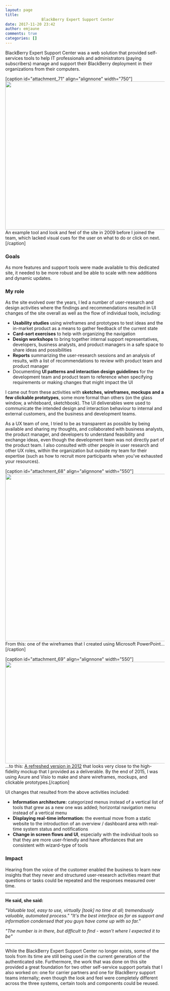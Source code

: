 ```yaml
---
layout: page
title: 
				BlackBerry Expert Support Center		
date: 2017-11-20 23:42
author: emjaune
comments: true
categories: []
---
```

BlackBerry Expert Support Center was a web solution that provided self-services tools to help IT professionals and administrators (paying subscribers) manage and support their BlackBerry deployment in their organizations from their computers.

[caption id="attachment_71" align="alignnone" width="750"]<a href="http://blog.port3101.org/otto/137-blackberry-expert-support-center-express-free-registration.html"><img class="wp-image-71 size-full" src="https://ux.happyhippos.ca/wp-content/uploads/2017/11/besc-1.png" alt="" width="750" height="467" /></a> An example tool and look and feel of the site in 2009 before I joined the team, which lacked visual cues for the user on what to do or click on next.[/caption]
<h3>Goals</h3>
As more features and support tools were made available to this dedicated site, it needed to be more robust and be able to scale with new additions and dynamic updates.
<h3>My role</h3>
As the site evolved over the years, I led a number of user-research and design activities where the findings and recommendations resulted in UI changes of the site overall as well as the flow of individual tools, including:
<ul>
 	<li><strong>Usability studies</strong> using wireframes and prototypes to test ideas and the in-market product as a means to gather feedback of the current state</li>
 	<li><strong>Card-sort exercises</strong> to help with organizing the navigation</li>
 	<li><strong>Design workshops</strong> to bring together internal support representatives, developers, business analysts, and product managers in a safe space to share ideas and possibilities</li>
 	<li><strong>Reports</strong> summarizing the user-research sessions and an analysis of results, with a list of recommendations to review with product team and product manager</li>
 	<li>Documenting <strong>UI patterns and interaction design guidelines</strong> for the development team and product team to reference when specifying requirements or making changes that might impact the UI</li>
</ul>
I came out from these activities with <strong>sketches, wireframes, mockups and a few clickable prototypes</strong>, some more formal than others (on the glass window, a whiteboard, sketchbook). The UI deliverables were used to communicate the intended design and interaction behaviour to internal and external customers, and the business and development teams.

As a UX team of one, I tried to be as transparent as possible by being available and sharing my thoughts, and collaborated with business analysts, the product manager, and developers to understand feasibility and exchange ideas, even though the development team was not directly part of the product team. I also consulted with other people in user research and other UX roles, within the organization but outside my team for their expertise (such as how to recruit more participants when you've exhausted your resources).

[caption id="attachment_68" align="alignnone" width="550"]<img class="wp-image-68" src="https://ux.happyhippos.ca/wp-content/uploads/2017/11/Authenticated.png" alt="" width="550" height="527" /> From this: one of the wireframes that I created using Microsoft PowerPoint...[/caption]

[caption id="attachment_69" align="alignnone" width="550"]<a href="http://bizblog.blackberry.com/2012/06/blackberry-expert-support-center"><img class="wp-image-69 size-full" src="https://ux.happyhippos.ca/wp-content/uploads/2017/11/newbesc1.png" alt="" width="550" height="320" /></a> ...to this: <a href="http://bizblog.blackberry.com/2012/06/blackberry-expert-support-center" target="_blank" rel="noopener">A refreshed version in 2012</a> that looks very close to the high-fidelity mockup that I provided as a deliverable. By the end of 2015, I was using Axure and Visio to make and share wireframes, mockups, and clickable prototypes.[/caption]

UI changes that resulted from the above activities included:
<ul>
 	<li><strong>Information architecture:</strong> categorized menus instead of a vertical list of tools that grew as a new one was added; horizontal navigation menu instead of a vertical menu</li>
 	<li><strong>Displaying real-time information:</strong> the eventual move from a static website to the introduction of an overview / dashboard area with real-time system status and notifications</li>
 	<li><strong>Change in screen flows and UI</strong>, especially with the individual tools so that they are more user-friendly and have affordances that are consistent with wizard-type of tools</li>
</ul>
<h3>Impact</h3>
Hearing from the voice of the customer enabled the business to learn new insights that they never and structured user-research activities meant that questions or tasks could be repeated and the responses measured over time.

<hr />

<strong>He said, she said:</strong>

<em>"Valuable tool, easy to use, virtually [took] no time at all; tremendously valuable, automated process."</em>
<em>"It's the best interface as far as support and information condensed that you guys have come up with so far."</em>

<em>"The number is in there, but difficult to find - wasn't where I expected it to be"</em>

<hr />

While the BlackBerry Expert Support Center no longer exists, some of the tools from its time are still being used in the current generation of the authenticated site. Furthermore, the work that was done on this site provided a great foundation for two other self-service support portals that I also worked on: one for carrier partners and one for BlackBerry support teams internally; even though the look and feel were completely different across the three systems, certain tools and components could be reused.
